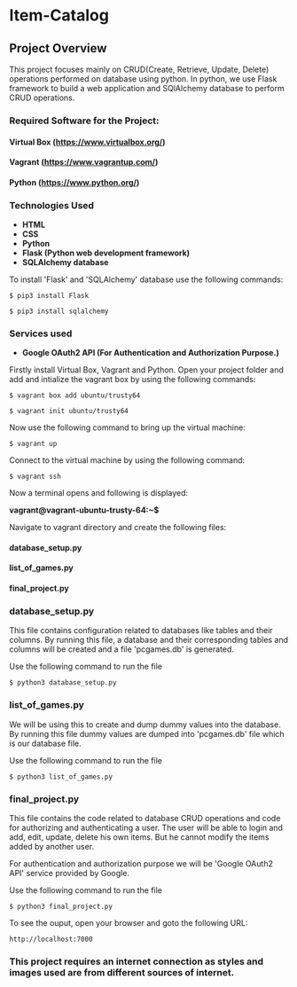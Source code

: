 # Item-Catalog

## Project Overview
This project focuses mainly on CRUD(Create, Retrieve, Update, Delete) operations performed on database using python. In python, we use Flask
framework to build a web application and SQlAlchemy database to perform
CRUD operations.

### Required Software for the Project:
#### Virtual Box (https://www.virtualbox.org/)
#### Vagrant (https://www.vagrantup.com/)
#### Python (https://www.python.org/)

### Technologies Used
* **HTML**
* **CSS**
* **Python** 
* **Flask (Python web development framework)**
* **SQLAlchemy database**

To install 'Flask' and 'SQLAlchemy' database use the following commands:

`$ pip3 install Flask`

`$ pip3 install sqlalchemy`

### Services used
* **Google OAuth2 API (For Authentication and Authorization Purpose.)**

Firstly install Virtual Box, Vagrant and Python.
Open your project folder and add and intialize the vagrant box by using the following commands:

`$ vagrant box add ubuntu/trusty64`

`$ vagrant init ubuntu/trusty64`

Now use the following command to bring up the virtual machine:

`$ vagrant up`

Connect to the virtual machine by using the following command:

`$ vagrant ssh`

Now a terminal opens and following is displayed:

**vagrant@vagrant-ubuntu-trusty-64:~$**

Navigate to vagrant directory and create the following files:
#### database_setup.py
#### list_of_games.py
#### final_project.py

### database_setup.py
This file contains configuration related to databases like tables 
and their columns. By running this file, a database and their corresponding tables and columns will be created and a file 'pcgames.db' is generated.

Use the following command to run the file

`$ python3 database_setup.py` 

### list_of_games.py
We will be using this to create and dump dummy values into the database.
By running this file dummy values are dumped into 'pcgames.db' file which
is our database file.

Use the following command to run the file

`$ python3 list_of_games.py`

### final_project.py
This file contains the code related to database CRUD operations and 
code for authorizing and authenticating a user. The user will be able to
login and add, edit, update, delete his own items. But he cannot modify
the items added by another user. 

For authentication and authorization purpose we will be 'Google OAuth2 API' service provided by Google.

Use the following command to run the file

`$ python3 final_project.py`

To see the ouput, open your browser and goto the following URL:

`http://localhost:7000`

### This project requires an internet connection as styles and images used are from different sources of internet.
